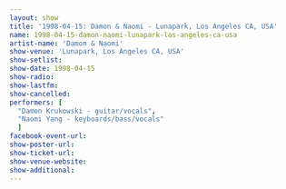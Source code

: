 ```yaml
---
layout: show
title: '1998-04-15: Damon & Naomi - Lunapark, Los Angeles CA, USA'
name: 1998-04-15-damon-naomi-lunapark-los-angeles-ca-usa
artist-name: 'Damon & Naomi'
show-venue: 'Lunapark, Los Angeles CA, USA'
show-setlist: 
show-date: 1998-04-15
show-radio: 
show-lastfm: 
show-cancelled: 
performers: [
  "Damon Krukowski - guitar/vocals",
  "Naomi Yang - keyboards/bass/vocals"
  ]
facebook-event-url: 
show-poster-url: 
show-ticket-url: 
show-venue-website: 
show-additional: 
---
```


